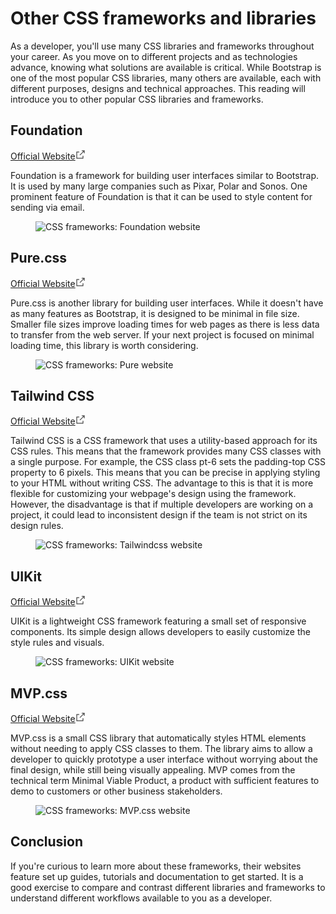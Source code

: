 # Other CSS frameworks and libraries

As a developer, you'll use many CSS libraries and frameworks throughout your career. As you move on to different projects and as technologies advance, knowing what solutions are available is critical. While Bootstrap is one of the most popular CSS libraries, many others are available, each with different purposes, designs and technical approaches. This reading will introduce you to other popular CSS libraries and frameworks.

## Foundation

<span><a target="_blank" rel="noopener nofollow noreferrer" href="https://get.foundation/" class="css-gcjbqe"><span><span>Official Website</span></span><svg aria-labelledby="cds-react-aria-206-title" fill="none" focusable="false" height="16" role="img" viewBox="0 0 16 16" width="16" class="css-1lzqdox" id="cds-react-aria-206"><title id="cds-react-aria-206-title">Opens in a new tab</title><path fill-rule="evenodd" clip-rule="evenodd" d="M1.5 3.5H6v1H2.5v9h9V10h1v4.5h-11v-11zM13.5 2.5H10v-1h4.5V6h-1V2.5z" fill="currentColor"></path><path fill-rule="evenodd" clip-rule="evenodd" d="M6.646 8.646l7-7 .708.708-7 7-.708-.708z" fill="currentColor"></path></svg></a></span>

Foundation is a framework for building user interfaces similar to Bootstrap. It is used by many large companies such as Pixar, Polar and Sonos. One prominent feature of Foundation is that it can be used to style content for sending via email.

<figure role="figure" contenteditable="false"><img src="https://d3c33hcgiwev3.cloudfront.net/imageAssetProxy.v1/foslwC8wROOLJcAvMITjaA_d6da1727d66f4cd8bc1808a1c11e9fe1_foundation_css.png?expiry=1712275200000&amp;hmac=eZQfhiUAJUFSMyTpsp-McwsqMcM7RMVlDKa3oOG09so" alt="CSS frameworks: Foundation website" data-asset-id="foslwC8wROOLJcAvMITjaA" class="cml-image-default undefined"></figure>

## Pure.css

<span><a target="_blank" rel="noopener nofollow noreferrer" href="https://purecss.io/" class="css-gcjbqe"><span><span>Official Website</span></span><svg aria-labelledby="cds-react-aria-207-title" fill="none" focusable="false" height="16" role="img" viewBox="0 0 16 16" width="16" class="css-1lzqdox" id="cds-react-aria-207"><title id="cds-react-aria-207-title">Opens in a new tab</title><path fill-rule="evenodd" clip-rule="evenodd" d="M1.5 3.5H6v1H2.5v9h9V10h1v4.5h-11v-11zM13.5 2.5H10v-1h4.5V6h-1V2.5z" fill="currentColor"></path><path fill-rule="evenodd" clip-rule="evenodd" d="M6.646 8.646l7-7 .708.708-7 7-.708-.708z" fill="currentColor"></path></svg></a></span>

Pure.css is another library for building user interfaces. While it doesn't have as many features as Bootstrap, it is designed to be minimal in file size. Smaller file sizes improve loading times for web pages as there is less data to transfer from the web server. If your next project is focused on minimal loading time, this library is worth considering.

<figure role="figure" contenteditable="false"><img src="https://d3c33hcgiwev3.cloudfront.net/imageAssetProxy.v1/6gnbSAZ0Qz2J20gGdHM9jQ_9aa03238128e440fad05631d074a1ee1_pure_css.png?expiry=1712275200000&amp;hmac=-DHVNYh-IpdGQsvWAUzp4CF49uG_MCfi5JSiiWPX48c" alt="CSS frameworks: Pure website " data-asset-id="6gnbSAZ0Qz2J20gGdHM9jQ" class="cml-image-default undefined"></figure>

## Tailwind CSS

<span><a target="_blank" rel="noopener nofollow noreferrer" href="https://tailwindcss.com/" class="css-gcjbqe"><span><span>Official Website</span></span><svg aria-labelledby="cds-react-aria-208-title" fill="none" focusable="false" height="16" role="img" viewBox="0 0 16 16" width="16" class="css-1lzqdox" id="cds-react-aria-208"><title id="cds-react-aria-208-title">Opens in a new tab</title><path fill-rule="evenodd" clip-rule="evenodd" d="M1.5 3.5H6v1H2.5v9h9V10h1v4.5h-11v-11zM13.5 2.5H10v-1h4.5V6h-1V2.5z" fill="currentColor"></path><path fill-rule="evenodd" clip-rule="evenodd" d="M6.646 8.646l7-7 .708.708-7 7-.708-.708z" fill="currentColor"></path></svg></a></span>

Tailwind CSS is a CSS framework that uses a utility-based approach for its CSS rules. This means that the framework provides many CSS classes with a single purpose. For example, the CSS class pt-6 sets the padding-top CSS property to 6 pixels. This means that you can be precise in applying styling to your HTML without writing CSS. The advantage to this is that it is more flexible for customizing your webpage's design using the framework. However, the disadvantage is that if multiple developers are working on a project, it could lead to inconsistent design if the team is not strict on its design rules.

<figure role="figure" contenteditable="false"><img src="https://d3c33hcgiwev3.cloudfront.net/imageAssetProxy.v1/GV70oZyoQN6e9KGcqHDeCg_48f4a5e47e554a9ba7b1e91e54c199e1_tailwind_css.png?expiry=1712275200000&amp;hmac=mVSwo9heRBPcnj6i_jjU_v-e-vkUqkECvaXFEkxg_-g" alt="CSS frameworks: Tailwindcss website" data-asset-id="GV70oZyoQN6e9KGcqHDeCg" class="cml-image-default undefined"></figure>

## UIKit

<span><a target="_blank" rel="noopener nofollow noreferrer" href="https://getuikit.com/" class="css-gcjbqe"><span><span>Official Website</span></span><svg aria-labelledby="cds-react-aria-209-title" fill="none" focusable="false" height="16" role="img" viewBox="0 0 16 16" width="16" class="css-1lzqdox" id="cds-react-aria-209"><title id="cds-react-aria-209-title">Opens in a new tab</title><path fill-rule="evenodd" clip-rule="evenodd" d="M1.5 3.5H6v1H2.5v9h9V10h1v4.5h-11v-11zM13.5 2.5H10v-1h4.5V6h-1V2.5z" fill="currentColor"></path><path fill-rule="evenodd" clip-rule="evenodd" d="M6.646 8.646l7-7 .708.708-7 7-.708-.708z" fill="currentColor"></path></svg></a></span>

UIKit is a lightweight CSS framework featuring a small set of responsive components. Its simple design allows developers to easily customize the style rules and visuals.

<figure role="figure" contenteditable="false"><img src="https://d3c33hcgiwev3.cloudfront.net/imageAssetProxy.v1/6YbWaiJrQbCG1moiayGwIg_1ce6122a4b264eb5b6bb66454dbec4e1_uikit_css.png?expiry=1712275200000&amp;hmac=YBV6daoNjzksyVYHeayam7Th_-CBmDTA3JttHlB-lMg" alt="CSS frameworks: UIKit website" data-asset-id="6YbWaiJrQbCG1moiayGwIg" class="cml-image-default undefined"></figure>

## MVP.css

<span><a target="_blank" rel="noopener nofollow noreferrer" href="https://andybrewer.github.io/mvp/" class="css-gcjbqe"><span><span>Official Website</span></span><svg aria-labelledby="cds-react-aria-210-title" fill="none" focusable="false" height="16" role="img" viewBox="0 0 16 16" width="16" class="css-1lzqdox" id="cds-react-aria-210"><title id="cds-react-aria-210-title">Opens in a new tab</title><path fill-rule="evenodd" clip-rule="evenodd" d="M1.5 3.5H6v1H2.5v9h9V10h1v4.5h-11v-11zM13.5 2.5H10v-1h4.5V6h-1V2.5z" fill="currentColor"></path><path fill-rule="evenodd" clip-rule="evenodd" d="M6.646 8.646l7-7 .708.708-7 7-.708-.708z" fill="currentColor"></path></svg></a></span>

MVP.css is a small CSS library that automatically styles HTML elements without needing to apply CSS classes to them. The library aims to allow a developer to quickly prototype a user interface without worrying about the final design, while still being visually appealing. MVP comes from the technical term Minimal Viable Product, a product with sufficient features to demo to customers or other business stakeholders.

<figure role="figure" contenteditable="false"><img src="https://d3c33hcgiwev3.cloudfront.net/imageAssetProxy.v1/gAYcWB16TrqGHFgdek66zg_67d37bca7b964cdfbad348969633bde1_mvp_css.png?expiry=1712275200000&amp;hmac=0aEeNx42IgkY_Qt-BmnuqI0zy4MxjUzPAMdHKMv_0vA" alt="CSS frameworks: MVP.css website" data-asset-id="gAYcWB16TrqGHFgdek66zg" class="cml-image-default undefined"></figure>

## Conclusion

If you're curious to learn more about these frameworks, their websites feature set up guides, tutorials and documentation to get started. It is a good exercise to compare and contrast different libraries and frameworks to understand different workflows available to you as a developer.
